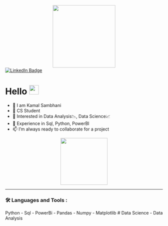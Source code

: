 <div id="header" align="center">
  <img src="https://media.giphy.com/media/bfH6YVw4cCnefkI9EU/giphy.gif" width="200"/>
</div>

<div id="badges">
  <a href="https://www.linkedin.com/in/kamal-sambhani-1387b9225/">
    <img src="https://img.shields.io/badge/LinkedIn-blue?style=for-the-badge&logo=linkedin&logoColor=white" alt="LinkedIn Badge"/>
  </a>
  
</div>

<img src="https://komarev.com/ghpvc/?username=HarshitaAswani&style=flat-square&color=blue" alt=""/>

<h1>
  Hello
  <img src="https://media.giphy.com/media/hvRJCLFzcasrR4ia7z/giphy.gif" width="30px"/>
</h1>

- 👋 I am Kamal Sambhani
- 👀 CS Student
- 🌱 Interested in Data Analysis📉, Data Science📈
- 💞️ Experience in Sql, Python, PowerBI
- 📫 I’m always ready to collaborate for a project

<div id="header" align="center">
  <img src="https://media.giphy.com/media/gRYTjQAs04Pfydymgc/giphy.gif" width="150"/>
</div>

---

### :hammer_and_wrench: Languages and Tools :

Python - Sql - PowerBi - Pandas - Numpy - Matplotlib
       #  Data Science - Data Analysis
<!---

--->
